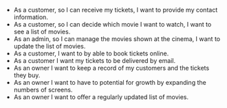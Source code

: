 - As a customer, so I can receive my tickets, I want to provide my contact information.
- As a customer, so I can decide which movie I want to watch, I want to see a list of movies.
- As an admin, so I can manage the movies shown at the cinema, I want to update the list of movies.
- As a customer, I want to by able to book tickets online.
- As a customer I want my tickets to be delivered by email.
- As an owner I want to keep a record of my customers and the tickets they buy.
- As an owner I want to have to potential for growth by expanding the numbers of screens.
- As an owner I want to offer a regularly updated list of movies.

